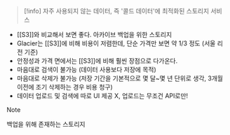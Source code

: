 
>[!info] 자주 사용되지 않는 데이터, 즉 '콜드 데이터'에 최적화된 스토리지 서비스

- [[S3]]와 비교해서 보면 좋다. 아카이브 백업을 위한 스토리지
- Glacier는 [[S3]]에 비해 비용이 저렴한데, 단순 가격만 보면 약 1/3 정도 (서울 리전 기준)
- 안정성과 가격 면에서는 [[S3]]에 비해 훨씬 장점으로 다가온다.
- 마음대로 검색이 불가능 (데이터 사용보다 저장에 목적)
- 마음대로 삭제가 불가능 (저장 기간을 기본적으로 몇 달~몇 년 단위로 생각, 3개월 이전에 조기 삭제하는 경우 비용 청구)
- 데이터 업로드 및 검색에 따로 UI 제공 X, 업로드는 무조건 API로만!

>[!note]
>백업을 위해 존재하는 스토리지
